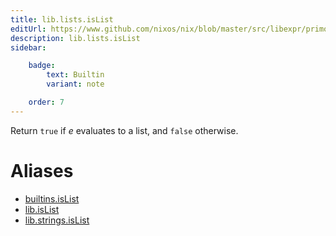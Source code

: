 ```yaml
---
title: lib.lists.isList
editUrl: https://www.github.com/nixos/nix/blob/master/src/libexpr/primops.cc
description: lib.lists.isList
sidebar:

    badge:
        text: Builtin
        variant: note

    order: 7
---
```


Return `true` if *e* evaluates to a list, and `false` otherwise.


# Aliases

- [builtins.isList](reference/builtins/builtins-isList)
- [lib.isList](reference/lib/lib-isList)
- [lib.strings.isList](reference/lib/strings/lib-strings-isList)


